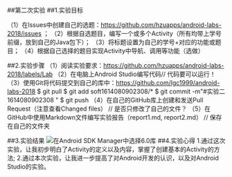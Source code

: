 ##第二次实验
##1.实验目标  

（1）在Issues中创建自己的选题：https://github.com/hzuapps/android-labs-2018/issues ；
（2）根据自选题目，编写一个或多个Activity（所有均带上学号前缀，放到自己的Java包下）； 
（3）将标题设置为自己的学号+对应的功能或题目； 
（4）根据自己选择的题目实现Activity中导航、调用等功能（选做）

##2.实验步骤
（1）阅读实验要求：https://github.com/hzuapps/android-labs-2018/labels/Lab 
（2）在电脑上Android Studio编写代码// 代码要可以运行！ 
（3）使用Git将代码提交到自己的库中：https://github.com/lgc1999/android-labs-2018 
 $ git pull 
 $ git add soft1614080902308/* 
 $ git commit -m"#实验二 1614080902308 " 
 $ git push 
（4）在自己的GitHub库上创建和发送Pull Request（注意查看Changed files） // 是否只修改了自己的文件？ 
（5）在GitHub中使用Markdown文件编写实验报告（report1.md, report2.md） // 保存在自己的文件夹

##3.实验结果
![在Android SDK Manager中选择6.0库](https://raw.githubusercontent.com/lin1085271231/android-labs-2018/master/soft1614080902308/实验2图片.PNG "配置教育网下载代理")
##4.实验心得
 1.通过这次实验，让我初步明白了Activity的定义以及内容，掌握了创建基本的Activity的方法;
 2.通过本次实验，让我进一步提高了对Android开发的认识，以及对Android Studio的实验。

